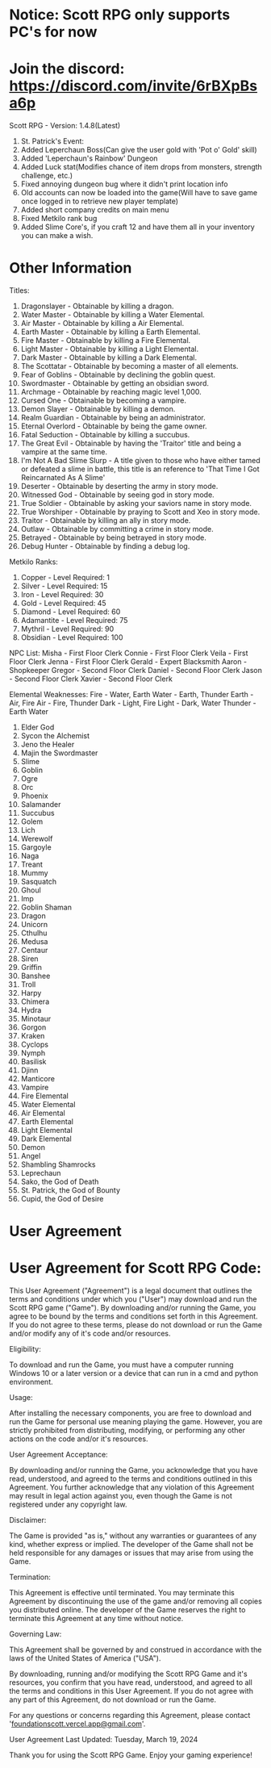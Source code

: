 # Notice: Scott RPG only supports PC's for now
# Join the discord: https://discord.com/invite/6rBXpBsa6p

Scott RPG - Version: 1.4.8(Latest)
1. St. Patrick's Event:
2. Added Leperchaun Boss(Can give the user gold with 'Pot o' Gold' skill)
3. Added 'Leperchaun's Rainbow' Dungeon
4. Added Luck stat(Modifies chance of item drops from monsters, strength challenge, etc.)
5. Fixed annoying dungeon bug where it didn't print location info
6. Old accounts can now be loaded into the game(Will have to save game once logged in to retrieve new player template)
7. Added short company credits on main menu
8. Fixed Metkilo rank bug
9. Added Slime Core's, if you craft 12 and have them all in your inventory you can make a wish.


# Other Information
Titles: 
1. Dragonslayer - Obtainable by killing a dragon.
2. Water Master - Obtainable by killing a Water Elemental.
3. Air Master - Obtainable by killing a Air Elemental.
4. Earth Master - Obtainable by killing a Earth Elemental.
5. Fire Master - Obtainable by killing a Fire Elemental.
6. Light Master - Obtainable by killing a Light Elemental.
7. Dark Master - Obtainable by killing a Dark Elemental.
8. The Scottatar - Obtainable by becoming a master of all elements.
9. Fear of Goblins - Obtainable by declining the goblin quest.
10. Swordmaster - Obtainable by getting an obsidian sword.
11. Archmage - Obtainable by reaching magic level 1,000.
12. Cursed One - Obtainable by becoming a vampire.
13. Demon Slayer - Obtainable by killing a demon.
14. Realm Guardian - Obtainable by being an administrator.
15. Eternal Overlord - Obtainable by being the game owner.
16. Fatal Seduction - Obtainable by killing a succubus.
17. The Great Evil - Obtainable by having the 'Traitor' title and being a vampire at the same time.
18. I'm Not A Bad Slime Slurp - A title given to those who have either tamed or defeated a slime in battle, this title is an reference to 'That Time I Got Reincarnated As A Slime'
19. Deserter - Obtainable by deserting the army in story mode.
20. Witnessed God - Obtainable by seeing god in story mode.
21. True Soldier - Obtainable by asking your saviors name in story mode.
22. True Worshiper - Obtainable by praying to Scott and Xeo in story mode.
23. Traitor - Obtainable by killing an ally in story mode.
24. Outlaw - Obtainable by committing a crime in story mode.
25. Betrayed - Obtainable by being betrayed in story mode.
26. Debug Hunter - Obtainable by finding a debug log.


Metkilo Ranks: 
1. Copper - Level Required: 1
2. Silver - Level Required: 15
3. Iron - Level Required: 30
4. Gold - Level Required: 45
5. Diamond - Level Required: 60
6. Adamantite - Level Required: 75
7. Mythril - Level Required: 90
8. Obsidian - Level Required: 100

NPC List: 
Misha - First Floor Clerk
Connie - First Floor Clerk
Veila - First Floor Clerk
Jenna - First Floor Clerk
Gerald - Expert Blacksmith
Aaron - Shopkeeper
Gregor - Second Floor Clerk
Daniel - Second Floor Clerk
Jason - Second Floor Clerk
Xavier - Second Floor Clerk

Elemental Weaknesses: 
Fire - Water, Earth
Water - Earth, Thunder
Earth - Air, Fire
Air - Fire, Thunder
Dark - Light, Fire
Light - Dark, Water
Thunder - Earth Water

1. Elder God
2. Sycon the Alchemist
3. Jeno the Healer
4. Majin the Swordmaster
5. Slime
6. Goblin
7. Ogre
8. Orc
9. Phoenix
10. Salamander
11. Succubus
12. Golem
13. Lich
14. Werewolf
15. Gargoyle
16. Naga
17. Treant
18. Mummy
19. Sasquatch
20. Ghoul
21. Imp
22. Goblin Shaman
23. Dragon
24. Unicorn
25. Cthulhu
26. Medusa
27. Centaur
28. Siren
29. Griffin
30. Banshee
31. Troll
32. Harpy
33. Chimera
34. Hydra
35. Minotaur
36. Gorgon
37. Kraken
38. Cyclops
39. Nymph
40. Basilisk
41. Djinn
42. Manticore
43. Vampire
44. Fire Elemental
45. Water Elemental
46. Air Elemental
47. Earth Elemental
48. Light Elemental
49. Dark Elemental
50. Demon
51. Angel
52. Shambling Shamrocks
53. Leprechaun
54. Sako, the God of Death
55. St. Patrick, the God of Bounty
56. Cupid, the God of Desire

# User Agreement
# User Agreement for Scott RPG Code: 

This User Agreement ("Agreement") is a legal document that outlines the terms and conditions under which you ("User") may download and run the Scott RPG game ("Game"). By downloading and/or running the Game, you agree to be bound by the terms and conditions set forth in this Agreement. If you do not agree to these terms, please do not download or run the Game and/or modify any of it's code and/or resources.

Eligibility:

To download and run the Game, you must have a computer running Windows 10 or a later version or a device that can run in a cmd and python environment.

Usage:

After installing the necessary components, you are free to download and run the Game for personal use meaning playing the game. However, you are strictly prohibited from distributing, modifying, or performing any other actions on the code and/or it's resources.

User Agreement Acceptance:

By downloading and/or running the Game, you acknowledge that you have read, understood, and agreed to the terms and conditions outlined in this Agreement. You further acknowledge that any violation of this Agreement may result in legal action against you, even though the Game is not registered under any copyright law.

Disclaimer:

The Game is provided "as is," without any warranties or guarantees of any kind, whether express or implied. The developer of the Game shall not be held responsible for any damages or issues that may arise from using the Game.

Termination:

This Agreement is effective until terminated. You may terminate this Agreement by discontinuing the use of the game and/or removing all copies you distributed online. The developer of the Game reserves the right to terminate this Agreement at any time without notice.

Governing Law:

This Agreement shall be governed by and construed in accordance with the laws of the United States of America ("USA").

By downloading, running and/or modifying the Scott RPG Game and it's resources, you confirm that you have read, understood, and agreed to all the terms and conditions in this User Agreement. If you do not agree with any part of this Agreement, do not download or run the Game.

For any questions or concerns regarding this Agreement, please contact 'foundationscott.vercel.app@gmail.com'.

User Agreement Last Updated: Tuesday, March 19, 2024

Thank you for using the Scott RPG Game. Enjoy your gaming experience!

